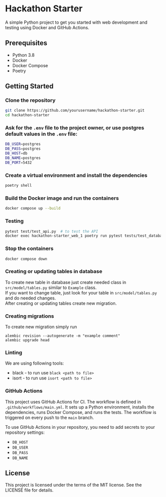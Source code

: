 # Hackathon Starter

A simple Python project to get you started with web development and testing using Docker and GitHub Actions.

## Prerequisites

- Python 3.8
- Docker
- Docker Compose
- Poetry

## Getting Started
### Clone the repository

```bash
git clone https://github.com/yourusername/hackathon-starter.git
cd hackathon-starter
```

### Ask for the `.env` file to the project owner, or use postgres default values in the `.env` file:

```bash
DB_USER=postgres
DB_PASS=postgres
DB_HOST=db
DB_NAME=postgres
DB_PORT=5432
```

### Create a virtual environment and install the dependencies

```bash
poetry shell 
```

### Build the Docker image and run the containers

```bash
docker compose up --build
```

### Testing
```bash
pytest test/test_api.py  # to test the API
docker exec hackathon-starter_web_1 poetry run pytest tests/test_database.py  # to test the database inside the container
```

### Stop the containers

```bash
docker compose down
```

### Creating or updating tables in database
To create new table in database just create needed class in `src/model/tables.py` similar to `Example` class. \
If you want to change table, just look for your table in `src/model/tables.py` and do needed changes. \
After creating or updating tables create new migration.

### Creating migrations
To create new migration simply run
```
alembic revision --autogenerate -m "example comment"
alembic upgrade head
```

### Linting
We are using following tools:
* black - to run use `black <path to file>`
* isort - to run use `isort <path to file>`

### GitHub Actions
This project uses GitHub Actions for CI. 
The workflow is defined in `.github/workflows/main.yml`. 
It sets up a Python environment, installs the dependencies, runs Docker Compose, and runs the tests.
The workflow is triggered on every push to the `main` branch.

To use GitHub Actions in your repository, you need to add secrets to your repository settings:
- `DB_HOST`
- `DB_USER`
- `DB_PASS`
- `DB_NAME`

## License
This project is licensed under the terms of the MIT license. See the LICENSE file for details.